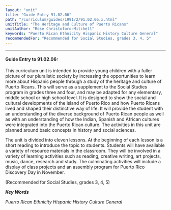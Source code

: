 ```yaml
---
layout: "unit"
title: "Guide Entry 91.02.06"
path: "/curriculum/guides/1991/2/91.02.06.x.html"
unitTitle: "The Heritage and Culture of Puerto Ricans"
unitAuthor: "Rose Christoforo-Mitchell"
keywords: "Puerto Rican Ethnicity Hispanic History Culture General"
recommendedFor: "Recommended for Social Studies, grades 3, 4, 5"
---
```

<body>
<hr/>
<h4>
Guide Entry to 91.02.06:
</h4>
This curriculum unit is intended to provide young children with a fuller picture of our pluralistic society by increasing the opportunities to learn more about Hispanic people through a study of the heritage and culture of Puerto Ricans. This will serve as a supplement to the Social Studies program in grades three and four, and may be adapted for any elementary, middle school or high school level. It is designed to show the social and cultural developments of the island of Puerto Rico and how Puerto Ricans lived and shaped their distinctive way of life. It will provide the student with an understanding of the diverse background of Puerto Rican people as well as with an understanding of how the Indian, Spanish and African cultures were integrated into the Puerto Rican culture. The activities in this unit are planned around basic concepts in history and social sciences.
<p>
The unit is divided into eleven lessons. At the beginning of each lesson is a short reading to introduce the topic to students. Students will have available a variety of resource materials in the classroom. They will be involved in a variety of learning activities such as reading, creative writing, art projects, music, dance, research and study. The culminating activities will include a display of class projects and an assembly program for Puerto Rico Discovery Day in November.
</p>
<p>
(Recommended for Social Studies, grades 3, 4, 5)
</p>
<p>
<b>
<i>
Key Words
</i>
</b>
<br/>
</p>
<p>
<i>
Puerto Rican Ethnicity Hispanic History Culture General
</i>
</p>
</body>
